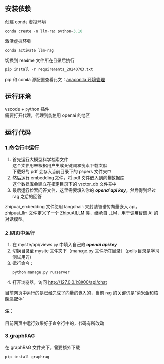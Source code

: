 ## 安装依赖

创建 conda 虚拟环境

```python
conda create -n llm-rag python=3.10
```

激活虚拟环境

```
conda activate llm-rag
```

切换到 readme 文件所在目录后执行

```python
pip install -r requirements_20240703.txt
```

pip 和 conda 源配置查看此文：[anaconda 环境管理](https://www.yuque.com/u39067637/maezfz/syzlisxdbqmp7k6s)

## 运行环境

vscode + python 插件  
需要打开代理，代理到能使用 openai 的地区

## 运行代码

### 1.命令行中运行

1. 首先运行大模型科学检索文件  
   这个文件用来根据用户生成关键词和搜索下载文献  
   下载好的 pdf 会存入当前目录下的 papers 文件夹中
2. 然后运行 embedding 文件，将 pdf 文件嵌入到向量数据库  
   这个数据库会建立在指定目录下的 vector_db 文件夹中
3. 最后运行检索问答文件，这里需要填入你的 **_openai api key_**，然后得到经过 rag 之后的回答

zhipuai_embedding 文件使用 langchain 来封装智谱的向量嵌入 api。  
zhipuai_llm 文件定义了一个 ZhipuAILLM 类，继承自 LLM，用于调用智谱 AI 的对话模型。

### 2.网页中运行

1. 在 mysite/api/views.py 中填入自己的 **_openai api key_**
2. 切换目录至 mysite 文件夹下（manage.py 文件所在目录）（polls 目录是学习测试用的）
3. 运行命令：
   ```
   python manage.py runserver
   ```
4. 打开浏览器，访问 http://127.0.0.1:8000/api/chat

目前网页中运行的是已经完成了向量的嵌入的，当前 rag 的关键词是"纳米金和核酸适配体"

#### 注：

目前网页中运行效果好于命令行中的，代码有所改动

### 3.graphRAG

在 graphRAG 文件夹下，需要额外下载  

```python
pip install graphrag
```

